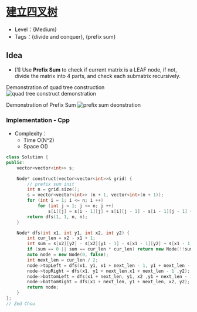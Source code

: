# [建立四叉树](https://leetcode-cn.com/problems/construct-quad-tree/)

- Level：{Medium}
- Tags：{divide and conquer}, {prefix sum}

## Idea

- [1] Use **Prefix Sum** to check if current matrix is a LEAF node, if not, divide the matrix into 4 parts, and check each submatrix recursively.

Demonstration of quad tree construction 
![quad tree construct demonstration](https://pic.imgdb.cn/item/626b2252239250f7c5d65ad9.jpg)

Demonstration of Prefix Sum
![prefix sum deonstration](https://pic.imgdb.cn/item/626b2834239250f7c5dcb93d.jpg)

### Implementation - Cpp

- Complexity：
  - Time O(N^2)
  - Space O()

``` c++
class Solution {
public:
    vector<vector<int>> s;

    Node* construct(vector<vector<int>>& grid) {
        // prefix sum init
        int n = grid.size();
        s = vector<vector<int>> (n + 1, vector<int>(n + 1));
        for (int i = 1; i <= n; i ++) 
            for (int j = 1; j <= n; j ++) 
                s[i][j] = s[i - 1][j] + s[i][j - 1] - s[i - 1][j - 1] + grid[i - 1][j - 1];
        return dfs(1, 1, n, n);
    }

    Node* dfs(int x1, int y1, int x2, int y2) {
        int cur_len = x2 - x1 + 1;
        int sum = s[x2][y2] - s[x2][y1 - 1] - s[x1 - 1][y2] + s[x1 - 1][y1 - 1];
        if (sum == 0 || sum == cur_len * cur_len) return new Node(!!sum, true);
        auto node = new Node(0, false);
        int next_len = cur_len / 2;
        node->topLeft = dfs(x1, y1, x1 + next_len - 1, y1 + next_len - 1);
        node->topRight = dfs(x1, y1 + next_len,x1 + next_len - 1 ,y2);
        node->bottomLeft = dfs(x1 + next_len, y1, x2 ,y1 + next_len - 1);
        node->bottomRight = dfs(x1 + next_len, y1 + next_len, x2, y2);
        return node;
    }
};
// Zed Chou
```


